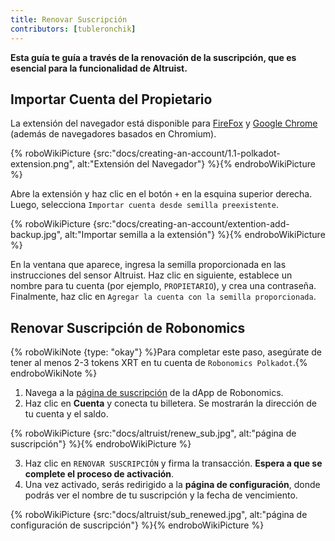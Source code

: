```yaml
---
title: Renovar Suscripción
contributors: [tubleronchik]
---
```


**Esta guía te guía a través de la renovación de la suscripción, que es esencial para la funcionalidad de Altruist.**

## Importar Cuenta del Propietario

La extensión del navegador está disponible para [FireFox](https://addons.mozilla.org/en-US/firefox/addon/polkadot-js-extension) y [Google Chrome](https://chrome.google.com/webstore/detail/polkadot%7Bjs%7D-extension/mopnmbcafieddcagagdcbnhejhlodfdd?hl=en) (además de navegadores basados en Chromium).

{% roboWikiPicture {src:"docs/creating-an-account/1.1-polkadot-extension.png", alt:"Extensión del Navegador"} %}{% endroboWikiPicture %}

Abre la extensión y haz clic en el botón `+` en la esquina superior derecha. Luego, selecciona `Importar cuenta desde semilla preexistente`.

{% roboWikiPicture {src:"docs/creating-an-account/extention-add-backup.jpg", alt:"Importar semilla a la extensión"} %}{% endroboWikiPicture %}

En la ventana que aparece, ingresa la semilla proporcionada en las instrucciones del sensor Altruist. Haz clic en siguiente, establece un nombre para tu cuenta (por ejemplo, `PROPIETARIO`), y crea una contraseña. Finalmente, haz clic en `Agregar la cuenta con la semilla proporcionada`.

## Renovar Suscripción de Robonomics

{% roboWikiNote {type: "okay"} %}Para completar este paso, asegúrate de tener al menos 2-3 tokens XRT en tu cuenta de `Robonomics Polkadot`.{% endroboWikiNote %}

1) Navega a la [página de suscripción](https://robonomics.app/#/rws-buy) de la dApp de Robonomics. 
2) Haz clic en **Cuenta** y conecta tu billetera. Se mostrarán la dirección de tu cuenta y el saldo.

{% roboWikiPicture {src:"docs/altruist/renew_sub.jpg", alt:"página de suscripción"} %}{% endroboWikiPicture %}

3) Haz clic en `RENOVAR SUSCRIPCIÓN` y firma la transacción. **Espera a que se complete el proceso de activación**. 
4) Una vez activado, serás redirigido a la **página de configuración**, donde podrás ver el nombre de tu suscripción y la fecha de vencimiento.

{% roboWikiPicture {src:"docs/altruist/sub_renewed.jpg", alt:"página de configuración de suscripción"} %}{% endroboWikiPicture %}